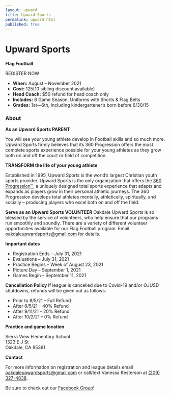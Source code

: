```yaml
---
layout: upward
title: Upward Sports
permalink: upward.html
published: true
---
```


# Upward Sports

<!--<a class="upward-register-btn" href="https://registration.upward.org/UPW80124">REGISTER NOW</a>-->

**Flag Football**

REGISTER NOW

- **When:** August – November 2021
- **Cost:** $125 ($10 sibling discount available)
- **Head Coach:** $50 refund for head coach only
- **Includes:** 8 Game Season, Uniforms with Shorts & Flag Belts
- **Grades:** 1st—6th, Including kindergartener’s born before 6/30/15

### About

**As an Upward Sports PARENT**

You will see your young athlete develop in Football skills and so much more. Upward Sports firmly believes that its 360 Progression offers the most complete sports experience possible for your young athletes as they grow both on and off the court or field of competition.

**TRANSFORM the life of your young athlete**

Established in 1995, Upward Sports is the world’s largest Christian youth sports provider. Upward Sports is the only organization that offers the [360 Progression™](https://www.upward.org/about/360progression), a uniquely designed total sports experience that adapts and expands as players grow in their personal athletic journeys. The 360 Progression develops total athletes mentally, athletically, spiritually, and socially – producing players who excel both on and off the field.

**Serve as an Upward Sports VOLUNTEER**
Oakdale Upward Sports is so blessed by the service of volunteers, who help ensure that our programs run smoothly and soundly. There are a variety of different volunteer opportunities available for our Flag Football program. Email [oakdaleupwardsports@gmail.com](mailto:oakdaleupwardsports@gmail.com) for details.

**Important dates**
- Registration Ends – July 31, 2021
- Evaluations – July 31, 2021
- Practice Begins – Week of August 23, 2021
- Picture Day – September 1, 2021
- Games Begin – September 11, 2021

**Cancellation Policy**
If league is cancelled due to Covid-19 and/or OJUSD shutdowns, refunds will be given out as follows:
- Prior to 8/5/21 – Full Refund
- After 8/5/21 – 40% Refund
- After 9/11/21 – 20% Refund
- After 10/2/21 – 0% Refund

**Practice and game location**

Sierra View Elementary School<br />
1323 E J St<br />
Oakdale, CA  95361

**Contact**

For more information on registration and league details email [oakdaleupwardsports@gmail.com](mailto:oakdaleupwardsports@gmail.com) or call/text Vanessa Kesterson at [(209) 327-4838](tel:+12093274838).

Be sure to check out our [Facebook Group](https://www.facebook.com/groups/190504948346754/)!
